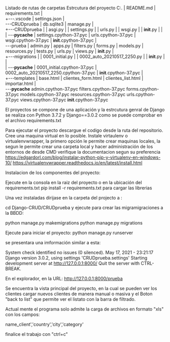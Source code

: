 Listado de rutas de carpetas
Estrcutura del proyecto
C:.
|   README.md
|   requirements.txt
|   
+---.vscode
|       settings.json
|       
\---CRUDprueba
    |   db.sqlite3
    |   manage.py
    |   
    +---CRUDprueba
    |   |   asgi.py
    |   |   settings.py
    |   |   urls.py
    |   |   wsgi.py
    |   |   __init__.py
    |   |   
    |   \---__pycache__
    |           settings.cpython-37.pyc
    |           urls.cpython-37.pyc
    |           wsgi.cpython-37.pyc
    |           __init__.cpython-37.pyc
    |           
    \---prueba
        |   admin.py
        |   apps.py
        |   filters.py
        |   forms.py
        |   models.py
        |   resources.py
        |   tests.py
        |   urls.py
        |   views.py
        |   __init__.py
        |   
        +---migrations
        |   |   0001_initial.py
        |   |   0002_auto_20210517_2250.py
        |   |   __init__.py
        |   |   
        |   \---__pycache__
        |           0001_initial.cpython-37.pyc
        |           0002_auto_20210517_2250.cpython-37.pyc
        |           __init__.cpython-37.pyc
        |           
        +---templates
        |       base.html
        |       clientes_form.html
        |       clientes_list.html
        |       importar.html
        |       
        \---__pycache__
                admin.cpython-37.pyc
                filters.cpython-37.pyc
                forms.cpython-37.pyc
                models.cpython-37.pyc
                resources.cpython-37.pyc
                urls.cpython-37.pyc
                views.cpython-37.pyc
                __init__.cpython-37.pyc



El proyectos se compone de una aplicación y la estrcutura genral de Django
se realiza con Python 3.7.2 y Django==3.0.2 como se puede comprobar en el archivo requirements.txt

Para ejecutar el proyecto descargue el codigo desde la ruta del repositorio.
Cree una maquina virtual en lo posible.
Instale virtaulenv o virtualenvwrapper, la primero opción le permite crear maquinas locales, la segun le permite crear una carpeta local y hacer administración de los entornos de desde CMD
verifique la documentacion segun su preferencia
https://edgardorl.com/blog/instalar-python-pip-y-virtualenv-en-windows-10/
https://virtualenvwrapper.readthedocs.io/en/latest/install.html

Instalacion de los componentes del proyecto:

Ejecute en la consola en la raiz del proyecto o en la ubicación del requirements.txt 
pip install -r requirements.txt 
para cargar las librerias

Una vez instaladas dirijase en la carpeta del projecto a :

cd Django-CRUD/CRUDprueba
y ejecute para crear las migramigraciones a la BBDD:

python manage.py makemigrations
python manage.py migrations

Ejecute para iniciar el proyecto:
python manage.py runserver


se presentara una imformación similar a esta:

System check identified no issues (0 silenced).
May 17, 2021 - 23:21:17
Django version 3.0.2, using settings 'CRUDprueba.settings'
Starting development server at http://127.0.0.1:8000/
Quit the server with CTRL-BREAK.


En el explorador, en la URL:
http://127.0.0.1:8000/prueba

Se encuentra la vista principal del proyecto, en la cual se pueden ver los clientes cargar nuevos clientes de manera manual o masiva y el Boton "back to list" que permite ver el listato con la barra de filtrado.

Actual mente el programa solo admite la carga de archivos en formato "xls" con los campos:

name_client','country','city','category'

finalice el trabajo con "ctrl+c"


